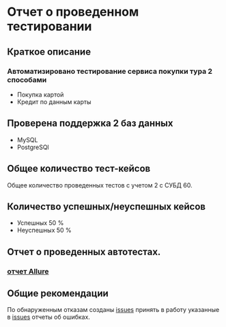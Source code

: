 # Отчет о проведенном тестировании
## Краткое описание 
### Автоматизировано тестирование сервиса покупки тура 2 способами
* Покупка картой
* Кредит по данным карты

## Проверена поддержка 2 баз данных
* MySQL
* PostgreSQl
## Общее количество тест-кейсов
Общее количество проведенных тестов с учетом 2 с СУБД 60.
## Количество успешных/неуспешных кейсов
* Успешных 50 %
* Неуспешных 50 %
## Отчет о проведенных автотестах.

### [отчет Allure](https://dyploma-testing-netology.vercel.app/)

## Общие рекомендации 
По обнаруженным отказам созданы [issues](https://github.com/Negrustin/DyplomaTestingNetology/issues) 
принять в работу указанные в [issues](https://github.com/Negrustin/DyplomaTestingNetology/issues) отчеты об ошибках.


